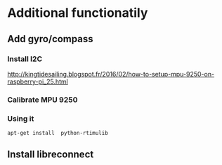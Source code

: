 # Additional functionatily

## Add gyro/compass
### Install I2C
http://kingtidesailing.blogspot.fr/2016/02/how-to-setup-mpu-9250-on-raspberry-pi_25.html

### Calibrate MPU 9250

### Using it
```
apt-get install  python-rtimulib
```

## Install libreconnect

